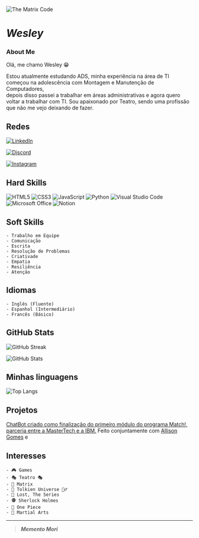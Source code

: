<picture wide align=center>
 <source media="(prefers-color-scheme: dark)" srcset="https://encrypted-tbn0.gstatic.com/images?q=tbn:ANd9GcTSPnyBpJFUqTG2bpFYWyHY543SO0WUDj2CRw&usqp=CAU">
 <source media="(prefers-color-scheme: light)" srcset="https://encrypted-tbn0.gstatic.com/images?q=tbn:ANd9GcTSPnyBpJFUqTG2bpFYWyHY543SO0WUDj2CRw&usqp=CAU">
 <img alt="The Matrix Code" src="https://encrypted-tbn0.gstatic.com/images?q=tbn:ANd9GcTSPnyBpJFUqTG2bpFYWyHY543SO0WUDj2CRw&usqp=CAU"/>
</picture>

# ***Wesley***
### About Me
 
Olá, me chamo Wesley 😁

Estou atualmente estudando ADS, minha experiência na área de TI começou na adolescência com Montagem e Manutenção de Computadores,</br>depois disso passei a trabalhar em áreas administrativas e agora quero voltar a trabalhar com TI.
Sou apaixonado por Teatro, sendo uma profissão que não me vejo deixando de fazer.

## Redes
[![LinkedIn](https://img.shields.io/badge/LinkedIn-9900ee?style=for-the-badge&logo=linkedin&logoColor=00000)](https://www.linkedin.com/in/wesley-marques-206b94165/)

[![Discord](https://img.shields.io/badge/Discord-000?style=for-the-badge&logo=discord)](https://discord.com/channels/@wessnk#5336/)

[![Instagram](https://img.shields.io/badge/Instagram-eeaaee?style=for-the-badge&logo=instagram)](https://www.instagram.com/wes.cfzo/)

## Hard Skills
![HTML5](https://img.shields.io/badge/HTML5-000?style=for-the-badge&logo=html5)
![CSS3](https://img.shields.io/badge/CSS3-000?style=for-the-badge&logo=css3&logoColor=264CE4)
![JavaScript](https://img.shields.io/badge/JavaScript-000?style=for-the-badge&logo=javascript)
![Python](https://img.shields.io/badge/Python-000?style=for-the-badge&logo=python)
![Visual Studio Code](https://img.shields.io/badge/Visual%20Studio%20Code-0078d7.svg?style=for-the-badge&logo=visual-studio-code&logoColor=white)
![Microsoft Office](https://img.shields.io/badge/Microsoft_Office-D83B01?style=for-the-badge&logo=microsoft-office&logoColor=white)
![Notion](https://img.shields.io/badge/Notion-%23000000.svg?style=for-the-badge&logo=notion&logoColor=white)

## Soft Skills
    - Trabalho em Equipe
    - Comunicação
    - Escrita
    - Resolução de Problemas
    - Criativade
    - Empatia
    - Resiliência
    - Atenção

## Idiomas
    - Inglês (Fluente)
    - Espanhol (Intermediário)
    - Francês (Básico)


## GitHub Stats

![GitHub Streak](https://streak-stats.demolab.com/?user=Wes-SNK&theme=tokyonight&background=000&border=30A3DC&dates=FFF)

![GitHub Stats](https://github-readme-stats.vercel.app/api?username=Wes-SNK&theme=transparent&bg_color=000&border_color=30A3DC&show_icons=true&icon_color=30A3DC&title_color=E94D5F&text_color=FFF&hide_title=true)

## Minhas linguagens
![Top Langs](https://github-readme-stats-git-masterrstaa-rickstaa.vercel.app/api/top-langs/?username=Wes-SNK&layout=compact&bg_color=000&border_color=30A3DC&title_color=E94D5F&text_color=FFF)

## Projetos

[ChatBot criado como finalização do primeiro módulo do programa Match!, parceria entre a MasterTech e a IBM.](https://web.powerva.microsoft.com/environments/Default-b591ae54-33c2-4589-be66-9021a4196c7c/bots/cr9ee_projetoChatBot/canvas?__version__=2) Feito conjuntamente com [Allison Gomes](https://github.com/Allison-Gomes) e []()

## Interesses
    - 🎮 Games
    - 🎭 Teatro 🎭
    - 💊 Matrix
    - 🧙 Tolkien Universe 🧝‍♂️
    - 🛬 Lost, The Series
    - 🕵️ Sherlock Holmes
    - 👒 One Piece
    - 👊 Martial Arts

--- 
> ***Memento Mori***
